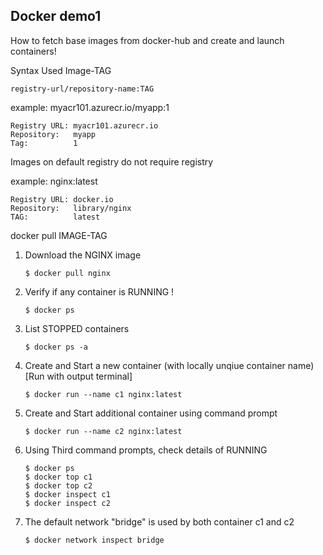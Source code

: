 ## Docker demo1

How to fetch base images from docker-hub and create and launch containers!

Syntax Used Image-TAG

    registry-url/repository-name:TAG

example:
    myacr101.azurecr.io/myapp:1

    Registry URL: myacr101.azurecr.io
    Repository:   myapp
    Tag:          1 

Images on default registry do not require registry

example:
    nginx:latest

    Registry URL: docker.io
    Repository:   library/nginx
    TAG:          latest

docker pull IMAGE-TAG

1. Download the NGINX image

    `$ docker pull nginx`

2.  Verify if any container is RUNNING !

    `$ docker ps`

3.  List STOPPED containers

    `$ docker ps -a `

4.  Create and Start a new container (with locally unqiue container name) [Run with output terminal]

    `$ docker run --name c1 nginx:latest`

5.  Create and Start additional container using command prompt 

    `$ docker run --name c2 nginx:latest`

6.  Using Third command prompts, check details of RUNNING

    ```
    $ docker ps
    $ docker top c1
    $ docker top c2
    $ docker inspect c1
    $ docker inspect c2
    ```

7.  The default network "bridge" is used by both container c1 and c2

    `$ docker network inspect bridge`

